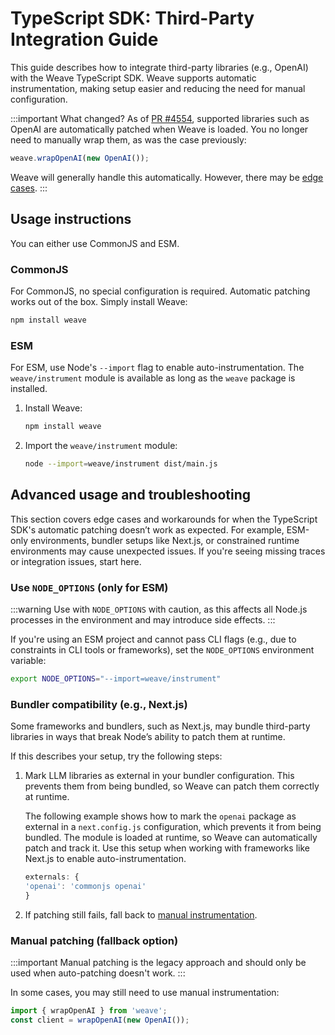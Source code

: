 # TypeScript SDK: Third-Party Integration Guide

This guide describes how to integrate third-party libraries (e.g., OpenAI) with the Weave TypeScript SDK. Weave supports automatic instrumentation, making setup easier and reducing the need for manual configuration.

:::important What changed?
As of [PR #4554](https://github.com/wandb/weave/pull/4554), supported libraries such as OpenAI are automatically patched when Weave is loaded. You no longer need to manually wrap them, as was the case previously:

```ts
weave.wrapOpenAI(new OpenAI());
```

Weave will generally handle this automatically. However, there may be [edge cases](#advanced-usage).
:::

## Usage instructions

You can either use CommonJS and ESM.

### CommonJS 

For CommonJS, no special configuration is required. Automatic patching works out of the box. Simply install Weave:

```bash
npm install weave
```

### ESM 

For ESM, use Node's `--import` flag to enable auto-instrumentation. The `weave/instrument` module is available as long as the `weave` package is installed.

1. Install Weave:
    ```bash
    npm install weave
    ```
2. Import the `weave/instrument` module:
    ```bash
    node --import=weave/instrument dist/main.js
    ```

## Advanced usage and troubleshooting

This section covers edge cases and workarounds for when the TypeScript SDK's automatic patching doesn’t work as expected. For example, ESM-only environments, bundler setups like Next.js, or constrained runtime environments may cause unexpected issues. If you're seeing missing traces or integration issues, start here.

### Use `NODE_OPTIONS` (only for ESM)

:::warning
Use with `NODE_OPTIONS` with caution, as this affects all Node.js processes in the environment and may introduce side effects.
:::

If you're using an ESM project and cannot pass CLI flags (e.g., due to constraints in CLI tools or frameworks), set the `NODE_OPTIONS` environment variable:

```bash
export NODE_OPTIONS="--import=weave/instrument"
```


### Bundler compatibility (e.g., Next.js)

Some frameworks and bundlers, such as Next.js, may bundle third-party libraries in ways that break Node’s ability to patch them at runtime.

If this describes your setup, try the following steps:

1. Mark LLM libraries as external in your bundler configuration. This prevents them from being bundled, so Weave can patch them correctly at runtime.

   The following example shows how to mark the `openai` package as external in a `next.config.js` configuration, which prevents it from being bundled. The module is loaded at runtime, so Weave can automatically patch and track it. Use this setup when working with frameworks like Next.js to enable auto-instrumentation.

    ```js
    externals: {
    'openai': 'commonjs openai'
    }
    ```


2. If patching still fails, fall back to [manual instrumentation](#manual-patching-fallback-option).


### Manual patching (fallback option)

:::important
Manual patching is the legacy approach and should only be used when auto-patching doesn't work.
:::

In some cases, you may still need to use manual instrumentation:

```ts
import { wrapOpenAI } from 'weave';
const client = wrapOpenAI(new OpenAI());
```
